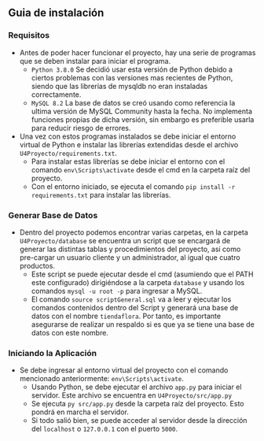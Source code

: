 ## Guia de instalación

### Requisitos
- Antes de poder hacer funcionar el proyecto, hay una serie de programas que se deben instalar para iniciar el programa.
    - `Python 3.8.0` Se decidió usar esta versión de Python debido a ciertos problemas con las versiones mas recientes de Python, siendo que las librerías de mysqldb no eran instaladas correctamente.
    - `MySQL 8.2` La base de datos se creó usando como referencia la ultima versión de MySQL Community hasta la fecha. No implementa funciones propias de dicha versión, sin embargo es preferible usarla para reducir riesgo de errores.
- Una vez con estos programas instalados se debe iniciar el entorno virtual de Python e instalar las librerías extendidas desde el archivo `U4Proyecto/requirements.txt`.
    - Para instalar estas librerías se debe iniciar el entorno con el comando `env\Scripts\activate` desde el cmd en la carpeta raíz del proyecto.
    - Con el entorno iniciado, se ejecuta el comando `pip install -r requirements.txt` para instalar las librerías.

### Generar Base de Datos
- Dentro del proyecto podemos encontrar varias carpetas, en la carpeta `U4Proyecto/database` se encuentra un script que se encargará de generar las distintas tablas y procedimientos del proyecto, asi como pre-cargar un usuario cliente y un administrador, al igual que cuatro productos.
    - Este script se puede ejecutar desde el cmd (asumiendo que el PATH este configurado) dirigiéndose a la carpeta `database` y usando los comandos `mysql -u root -p` para ingresar a MySQL.
    - El comando `source scriptGeneral.sql` va a leer y ejecutar los comandos contenidos dentro del Script y generará una base de datos con el nombre `tiendaflora`. Por tanto, es importante asegurarse de realizar un respaldo si es que ya se tiene una base de datos con este nombre.

### Iniciando la Aplicación
- Se debe ingresar al entorno virtual del proyecto con el comando mencionado anteriormente: `env\Scripts\activate`.
    - Usando Python, se debe ejecutar el archivo `app.py` para iniciar el servidor. Este archivo se encuentra en `U4Proyecto/src/app.py`
    - Se ejecuta `py src/app.py` desde la carpeta raíz del proyecto. Esto pondrá en marcha el servidor.
    - Si todo salió bien, se puede acceder al servidor desde la dirección del `localhost` o `127.0.0.1` con el puerto `5000`.